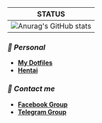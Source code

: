 | **STATUS** |
| --- | 
| ![Anurag's GitHub stats](https://github-readme-stats.vercel.app/api?username=HBlanqueto&show_icons=true&theme=dracula) |

 ### ***📂 Personal***
- **[My Dotfiles](https://github.com/Hblanqueto/The-Sensuals-Dotfiles)**
- **[Hentai](https://www.youtube.com/watch?v=WQRObrOqXho)**

### ***👥 Contact me***
- **[Facebook Group](https://www.facebook.com/groups/3401196263237743)**
- **[Telegram Group](https://t.me/XUnixCommunity)**

